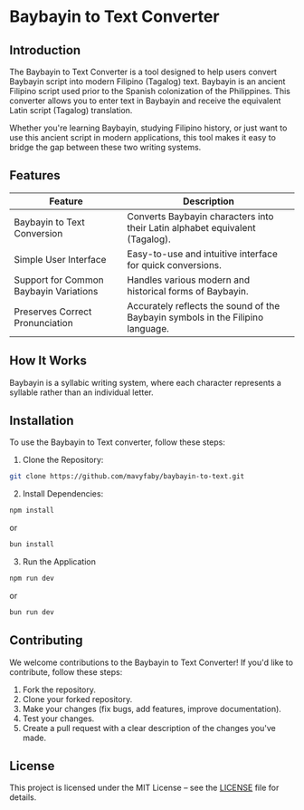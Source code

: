 # Baybayin to Text Converter

## Introduction

The Baybayin to Text Converter is a tool designed to help users convert Baybayin script into modern Filipino (Tagalog) text. Baybayin is an ancient Filipino script used prior to the Spanish colonization of the Philippines. This converter allows you to enter text in Baybayin and receive the equivalent Latin script (Tagalog) translation.

Whether you're learning Baybayin, studying Filipino history, or just want to use this ancient script in modern applications, this tool makes it easy to bridge the gap between these two writing systems.

## Features

| Feature | Description |
| - | - |
| Baybayin to Text Conversion | Converts Baybayin characters into their Latin alphabet equivalent (Tagalog). |
| Simple User Interface | Easy-to-use and intuitive interface for quick conversions. |
| Support for Common Baybayin Variations | Handles various modern and historical forms of Baybayin. |
| Preserves Correct Pronunciation | Accurately reflects the sound of the Baybayin symbols in the Filipino language. |

## How It Works

Baybayin is a syllabic writing system, where each character represents a syllable rather than an individual letter.

## Installation

To use the Baybayin to Text converter, follow these steps:

1. Clone the Repository:

```sh
git clone https://github.com/mavyfaby/baybayin-to-text.git
```

2. Install Dependencies:

```sh
npm install
```

or 

```sh
bun install
```

3. Run the Application

```sh
npm run dev
```

or

```sh
bun run dev
```

## Contributing
We welcome contributions to the Baybayin to Text Converter! If you'd like to contribute, follow these steps:

1. Fork the repository.
2. Clone your forked repository.
3. Make your changes (fix bugs, add features, improve documentation).
4. Test your changes.
5. Create a pull request with a clear description of the changes you've made.

## License

This project is licensed under the MIT License – see the [LICENSE](LICENSE) file for details.
